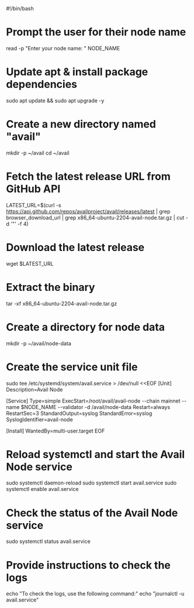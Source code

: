 #!/bin/bash

# Prompt the user for their node name
read -p "Enter your node name: " NODE_NAME

# Update apt & install package dependencies
sudo apt update && sudo apt upgrade -y

# Create a new directory named "avail"
mkdir -p ~/avail
cd ~/avail

# Fetch the latest release URL from GitHub API
LATEST_URL=$(curl -s https://api.github.com/repos/availproject/avail/releases/latest | grep browser_download_url | grep x86_64-ubuntu-2204-avail-node.tar.gz | cut -d '"' -f 4)

# Download the latest release
wget $LATEST_URL

# Extract the binary
tar -xf x86_64-ubuntu-2204-avail-node.tar.gz 

# Create a directory for node data
mkdir -p ~/avail/node-data

# Create the service unit file
sudo tee /etc/systemd/system/avail.service > /dev/null <<EOF
[Unit]
Description=Avail Node

[Service]
Type=simple
ExecStart=/root/avail/avail-node --chain mainnet --name $NODE_NAME --validator -d /avail/node-data
Restart=always
RestartSec=3
StandardOutput=syslog
StandardError=syslog
SyslogIdentifier=avail-node

[Install]
WantedBy=multi-user.target
EOF

# Reload systemctl and start the Avail Node service
sudo systemctl daemon-reload
sudo systemctl start avail.service
sudo systemctl enable avail.service

# Check the status of the Avail Node service
sudo systemctl status avail.service

# Provide instructions to check the logs
echo "To check the logs, use the following command:"
echo "journalctl -u avail.service"
